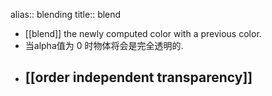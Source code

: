 alias:: blending
title:: blend

- [[blend]] the newly computed color with a previous color.
- 当alpha值为 0 时物体将会是完全透明的.
- ## [[order independent transparency]]